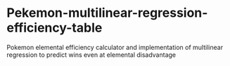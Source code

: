 # Pekemon-multilinear-regression-efficiency-table
Pokemon elemental efficiency calculator and implementation of multilinear regression to predict wins even at elemental disadvantage
